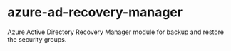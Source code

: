 # azure-ad-recovery-manager
Azure Active Directory Recovery Manager module for backup and restore the security groups.
